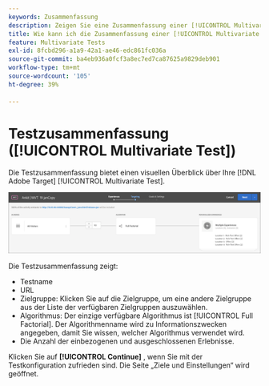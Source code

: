 ```yaml
---
keywords: Zusammenfassung
description: Zeigen Sie eine Zusammenfassung einer [!UICONTROL Multivariate Test] (MVT)-Aktivität an, die einen visuellen Überblick über Ihre -Aktivität in bietet [!DNL Adobe Target].
title: Wie kann ich die Zusammenfassung einer [!UICONTROL Multivariate Test] (MVT)-Aktivität anzeigen?
feature: Multivariate Tests
exl-id: 8fcbd296-a1a9-42a1-ae46-edc861fc036a
source-git-commit: ba4eb936a0fcf3a8ec7ed7ca87625a9829deb901
workflow-type: tm+mt
source-wordcount: '105'
ht-degree: 39%

---
```


# Testzusammenfassung ([!UICONTROL Multivariate Test])

Die Testzusammenfassung bietet einen visuellen Überblick über Ihre [!DNL Adobe Target] [!UICONTROL Multivariate Test].

![Dialogfeld „Testzusammenfassung“](/help/main/c-activities/c-multivariate-testing/t-create-multivariate-test/assets/summary2new.png)

Die Testzusammenfassung zeigt:

* Testname
* URL
* Zielgruppe: Klicken Sie auf die Zielgruppe, um eine andere Zielgruppe aus der Liste der verfügbaren Zielgruppen auszuwählen.
* Algorithmus: Der einzige verfügbare Algorithmus ist [!UICONTROL Full Factorial]. Der Algorithmenname wird zu Informationszwecken angegeben, damit Sie wissen, welcher Algorithmus verwendet wird.
* Die Anzahl der einbezogenen und ausgeschlossenen Erlebnisse.

Klicken Sie auf **[!UICONTROL Continue]** , wenn Sie mit der Testkonfiguration zufrieden sind. Die Seite „Ziele und Einstellungen“ wird geöffnet.
